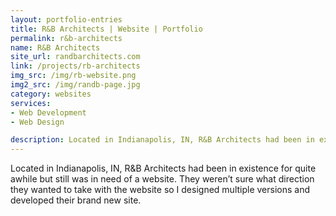 ```yaml
---
layout: portfolio-entries
title: R&B Architects | Website | Portfolio
permalink: r&b-architects
name: R&B Architects
site_url: randbarchitects.com
link: /projects/rb-architects
img_src: /img/rb-website.png
img2_src: /img/randb-page.jpg
category: websites
services:
- Web Development
- Web Design

description: Located in Indianapolis, IN, R&B Architects had been in existence for quite awhile but still was in need of a website. I designed and developed their brand new site...
---
```


Located in Indianapolis, IN, R&B Architects had been in existence for quite awhile but still was in need of a website. They weren’t sure what direction they wanted to take with the website so I designed multiple versions and developed their brand new site.